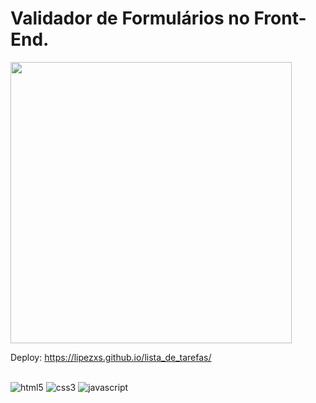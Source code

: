 # Validador de Formulários no Front-End.

<img style="height: 450px;" src="projeto lista de tarefas" alt="">

Deploy: https://lipezxs.github.io/lista_de_tarefas/
<div style="display: inline_block"><br/>
  <img alt="html5" src="https://img.shields.io/badge/HTML5-E34F26?style=for-the-badge&logo=html5&logoColor=white"/>
  <img alt="css3" src="https://img.shields.io/badge/CSS3-1572B6?style=for-the-badge&logo=css3&logoColor=white"/>
  <img alt="javascript" src="https://img.shields.io/badge/JavaScript-323330?style=for-the-badge&logo=javascript&logoColor=F7DF1E"/>
</div>
